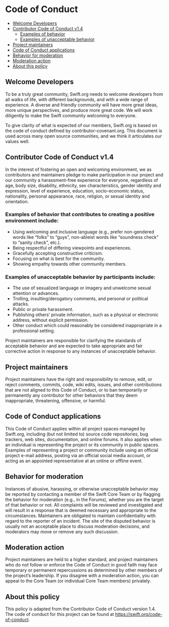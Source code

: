 # Code of Conduct

- [Welcome Developers](#welcome-developers)
- [Contributor Code of Conduct v1.4](#contributor-code-of-conduct-v14)
  - [Examples of behavior](#examples-of-behavior-that-contributes-to-creating-a-positive-environment-include)
  - [Examples of unacceptable behavior](#examples-of-unacceptable-behavior-by-participants-include)
- [Project maintainers](#project-maintainers)
- [Code of Conduct applications](#code-of-conduct-applications)
- [Behavior for moderation](#behavior-for-moderation)
- [Moderation action](#moderation-action)
- [About this policy](#about-this-policy)

## Welcome Developers

To be a truly great community, Swift.org needs to welcome developers from all walks of life, with different backgrounds, and with a wide range of experience. A diverse and friendly community will have more great ideas, more unique perspectives, and produce more great code. We will work diligently to make the Swift community welcoming to everyone.

To give clarity of what is expected of our members, Swift.org is based on the code of conduct defined by contributor-covenant.org. This document is used across many open source communities, and we think it articulates our values well.

## Contributor Code of Conduct v1.4

In the interest of fostering an open and welcoming environment, we as contributors and maintainers pledge to make participation in our project and our community a harassment-free experience for everyone, regardless of age, body size, disability, ethnicity, sex characteristics, gender identity and expression, level of experience, education, socio-economic status, nationality, personal appearance, race, religion, or sexual identity and orientation.

### Examples of behavior that contributes to creating a positive environment include:

- Using welcoming and inclusive language (e.g., prefer non-gendered words like “folks” to “guys”, non-ableist words like “soundness check” to “sanity check”, etc.).
- Being respectful of differing viewpoints and experiences.
- Gracefully accepting constructive criticism.
- Focusing on what is best for the community.
- Showing empathy towards other community members.

### Examples of unacceptable behavior by participants include:

- The use of sexualized language or imagery and unwelcome sexual attention or advances.
- Trolling, insulting/derogatory comments, and personal or political attacks.
- Public or private harassment.
- Publishing others’ private information, such as a physical or electronic address, without explicit permission.
- Other conduct which could reasonably be considered inappropriate in a professional setting.

Project maintainers are responsible for clarifying the standards of acceptable behavior and are expected to take appropriate and fair corrective action in response to any instances of unacceptable behavior.

## Project maintainers

Project maintainers have the right and responsibility to remove, edit, or reject comments, commits, code, wiki edits, issues, and other contributions that are not aligned to this Code of Conduct, or to ban temporarily or permanently any contributor for other behaviors that they deem inappropriate, threatening, offensive, or harmful.

## Code of Conduct applications

This Code of Conduct applies within all project spaces managed by Swift.org, including (but not limited to) source code repositories, bug trackers, web sites, documentation, and online forums. It also applies when an individual is representing the project or its community in public spaces. Examples of representing a project or community include using an official project e-mail address, posting via an official social media account, or acting as an appointed representative at an online or offline event.

## Behavior for moderation

Instances of abusive, harassing, or otherwise unacceptable behavior may be reported by contacting a member of the Swift Core Team or by flagging the behavior for moderation (e.g., in the Forums), whether you are the target of that behavior or not. All complaints will be reviewed and investigated and will result in a response that is deemed necessary and appropriate to the circumstances. Maintainers are obligated to maintain confidentiality with regard to the reporter of an incident. The site of the disputed behavior is usually not an acceptable place to discuss moderation decisions, and moderators may move or remove any such discussion.

## Moderation action

Project maintainers are held to a higher standard, and project maintainers who do not follow or enforce the Code of Conduct in good faith may face temporary or permanent repercussions as determined by other members of the project’s leadership. If you disagree with a moderation action, you can appeal to the Core Team (or individual Core Team members) privately.

## About this policy

This policy is adapted from the Contributor Code of Conduct version 1.4.
The code of conduct for this project can be found at https://swift.org/code-of-conduct.

<!-- Copyright (c) 2022 Miguel Gargallo, Apple and the Swift Project authors. All Rights Reserved. -->
